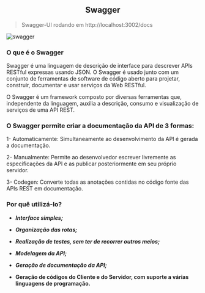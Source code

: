 

## <h2 align="center">Swagger</h2>

> Swagger-UI rodando em http://localhost:3002/docs

![swagger](https://github.com/Squad-Back-End/reprography-nodejs/blob/master/docs/swagger/swagger.png)

### O que é o Swagger

Swagger é uma linguagem de descrição de interface para descrever APIs RESTful expressas usando JSON.
O Swagger é usado junto com um conjunto de ferramentas de software de código aberto para projetar, construir, documentar e usar serviços da Web RESTful.

O Swagger é um framework composto por diversas ferramentas que, independente da linguagem, auxilia a descrição, consumo e visualização de serviços de uma API REST. 


### **O Swagger permite criar a documentação da API de 3 formas:**

1- Automaticamente: Simultaneamente ao desenvolvimento da API é gerada a documentação.

2- Manualmente: Permite ao desenvolvedor escrever livremente as especificações da API e as publicar posteriormente em seu próprio servidor.

3- Codegen: Converte todas as anotações contidas no código fonte das APIs REST em documentação.


### **Por quê utilizá-lo?**

- ***Interface simples;***

- ***Organização das rotas;***

- ***Realização de testes, sem ter de recorrer outros meios;***

- ***Modelagem da API;***

- ***Geração de documentação da API;***

- **Geração de códigos do Cliente e do Servidor, com suporte a várias linguagens de programação.**
